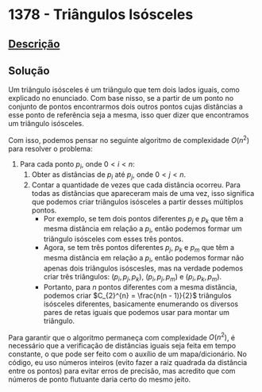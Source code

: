 # 1378 - Triângulos Isósceles

## [Descrição](https://www.beecrowd.com.br/judge/pt/problems/view/1378)

## Solução

Um triângulo isósceles é um triângulo que tem dois lados iguais, como explicado no enunciado. Com base nisso, se a partir de um ponto no conjunto de pontos encontrarmos dois outros pontos cujas distâncias a esse ponto de referência seja a mesma, isso quer dizer que encontramos um triângulo isósceles.

Com isso, podemos pensar no seguinte algoritmo de complexidade $O(n^{2})$ para resolver o problema:

1. Para cada ponto $p_{i}$, onde $0 < i < n$:
    1. Obter as distâncias de $p_{i}$ até $p_{j}$, onde $0 < j < n$.
    2. Contar a quantidade de vezes que cada distância ocorreu. Para todas as distâncias que apareceram mais de uma vez, isso significa que podemos criar triângulos isósceles a partir desses múltiplos pontos.
        * Por exemplo, se tem dois pontos diferentes $p_{j}$ e $p_{k}$ que têm a mesma distância em relação a $p_{i}$, então podemos formar um triângulo isósceles com esses três pontos.
        * Agora, se tem três pontos diferentes $p_{j}$, $p_{k}$ e $p_{m}$ que têm a mesma distância em relação a $p_{i}$, então podemos formar não apenas dois triângulos isóscesles, mas na verdade podemos criar três triângulos: $(p_{i}, p_{j}, p_{k})$, $(p_{i}, p_{j}, p_{m})$ e $(p_{i}, p_{k}, p_{m})$.
        * Portanto, para $n$ pontos diferentes com a mesma distância, podemos criar $C_{2}^{n} = \frac{n(n - 1)}{2}$ triângulos isósceles diferentes, basicamente enumerando os diversos pares de retas iguais que podemos usar para montar um triângulo.

Para garantir que o algoritmo permaneça com complexidade $O(n^{2})$, é necessário que a verificação de distâncias iguais seja feita em tempo constante, o que pode ser feito com o auxílio de um mapa/dicionário. No código, eu uso números inteiros (evito fazer a raiz quadrada da distância entre os pontos) para evitar erros de precisão, mas acredito que com números de ponto flutuante daria certo do mesmo jeito.